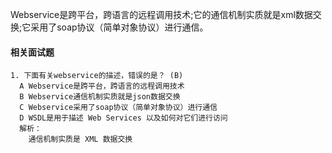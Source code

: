 Webservice是跨平台，跨语言的远程调用技术;它的通信机制实质就是xml数据交换;它采用了soap协议（简单对象协议）进行通信。

#### 相关面试题

```
1. 下面有关webservice的描述，错误的是？ (B)
  A Webservice是跨平台，跨语言的远程调用技术
  B Webservice通信机制实质就是json数据交换
  C Webservice采用了soap协议（简单对象协议）进行通信
  D WSDL是用于描述 Web Services 以及如何对它们进行访问
  解析：
  	通信机制实质是 XML 数据交换
  	
```



